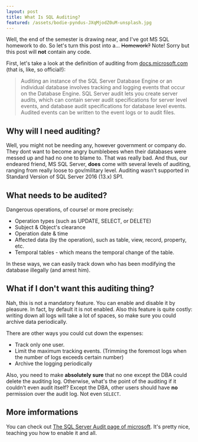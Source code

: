 ```yaml
---
layout: post
title: What Is SQL Auditing?
featured: /assets/bodie-pyndus-JXqMjodZ0uM-unsplash.jpg
---
```


Well, the end of the semester is drawing near, and I've got MS SQL homework to do. So let's turn this post into a... ~~Homework?~~ Note! Sorry but this post will __not__ contain any code.

First, let's take a look at the definition of auditing from [docs.microsoft.com](https://docs.microsoft.com/en-us/sql/relational-databases/security/auditing/sql-server-audit-database-engine) (that is, like, so official!):

> Auditing an instance of the SQL Server Database Engine or an individual database involves tracking and logging events that occur on the Database Engine. SQL Server audit lets you create server audits, which can contain server audit specifications for server level events, and database audit specifications for database level events. Audited events can be written to the event logs or to audit files.

## Why will I need auditing?

Well, you might not be needing any, however government or company do. They dont want to become angry bumblebees when their databases were messed up and had no one to blame to. That was really bad. And thus, our endeared friend, MS SQL Server, __does__ come with several levels of auditing, ranging from really loose to gov/military level. Auditing wasn't supported in Standard Version of SQL Server 2016 (13.x) SP1.

## What needs to be audited?

Dangerous operations, of course! or more precisely:

- Operation types (such as UPDATE, SELECT, or DELETE)
- Subject & Object's clearance
- Operation date & time
- Affected data (by the operation), such as table, view, record, property, etc.
- Temporal tables - which means the temporal change of the table.

In these ways, we can easily track down who has been modifying the database illegally (and arrest him).

## What if I don't want this auditing thing?

Nah, this is not a mandatory feature. You can enable and disable it by pleasure. In fact, by default it is not enabled. Also this feature is quite costly: writing down all logs will take a lot of spaces, so make sure you could archive data periodically.

There are other ways you could cut down the expenses:

- Track only one user.
- Limit the maximum tracking events. (Trimming the foremost logs when the number of logs exceeds certain number)
- Archive the logging periodically

Also, you need to make __absolutely sure__ that no one except the DBA could delete the auditing log. Otherwise, what's the point of the auditing if it couldn't even audit itself? Except the DBA, other users should have __no__ permission over the audit log. Not even `SELECT`.

## More imformations

You can check out [The SQL Server Audit page of microsoft](https://docs.microsoft.com/en-us/sql/relational-databases/security/auditing/sql-server-audit-database-engine?view=sql-server-ver15). It's pretty nice, teaching you how to enable it and all.